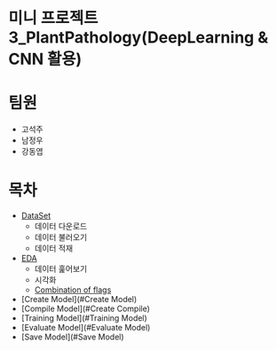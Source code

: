 # 미니 프로젝트3_PlantPathology(DeepLearning & CNN 활용)

# 팀원
- 고석주
- 남정우
- 강동엽

# 목차
- [DataSet](#DataSet)
  - 데이터 다운로드
  - 데이터 불러오기
  - 데이터 적재
- [EDA](#EDA)
  - 데이터 훑어보기
  - 시각화
  - [Combination of flags](#combination-of-flags)
- [Create Model](#Create Model)
- [Compile Model](#Create Compile)
- [Training Model](#Training Model)
- [Evaluate Model](#Evaluate Model)
- [Save Model](#Save Model)
